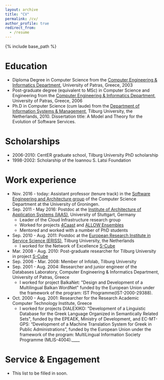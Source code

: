 ```yaml
---
layout: archive
title: "CV"
permalink: /cv/
author_profile: true
redirect_from:
  - /resume
---
```


{% include base_path %}

Education
======
* Diploma Degree in Computer Science from the [Computer Engineering & Informatics Department](https://www.ceid.upatras.gr/), University of Patras, Greece, 2003
* Post-graduate degree (equivalent to MSc) in Computer Science and Engineering from the [Computer Engineering & Informatics Department](https://www.ceid.upatras.gr/), University of Patras, Greece, 2006
* Ph.D in Computer Science (cum laude) from the [Department of Information Systems & Management](https://www.tilburguniversity.edu/about/schools/economics-and-management/organization/departments/management/), Tilburg University, the Netherlands, 2010. Dissertation title: A Model and Theory for the Evolution of Software Services.

Scholarships
======
* 2006-2010: CentER graduate school, Tilburg University PhD scholarship
* 1998-2002: Scholarship of the Ioannou S. Latsi Foundation

Work experience
======
* Nov. 2016 - today: Assistant professor (tenure track) in the [Software Engineering and Architecture group](http://www.cs.rug.nl/search/Main/HomePage) of the Computer Science Department at the University of Groningen.
* Sep. 2011 - May 2016: Postdoc at the [Institute of Architecture of Application Systems (IAAS)](http://www.iaas.uni-stuttgart.de/), University of Stuttgart, Germany
  * Leader of the Cloud Infrastructure research group
  * Worked for projects [4Caast](http://www.4caast.eu/) and [ALLOW Ensembles](http://www.allow-ensembles.eu/) 
  * Mentored and worked with a number of PhD students
* Sep. 2010 - Aug. 2011: Postdoc at the [European Research Institute in Service Science (ERISS)](https://www.tilburguniversity.edu/research/institutes-and-research-groups/eriss/), Tilburg University, the Netherlands
  * I worked for the Network of Excellence [S-Cube](http://www.s-cube-network.eu/)
* Mar. 2008 - Aug. 2010: Post-graduate researcher for Tilburg University in project [S-Cube](http://www.s-cube-network.eu/)
* Sep. 2006 - Mar. 2008: Member of Infolab, Tilburg University
* Sep. 2001 - Aug. 2004: Researcher and junior engineer of the Databases Laboratory, Computer Engineering & Informatics Department, University of Patras, Greece
  * I worked for project BalkaNet: "Design and Development of a Multilingual Balkan WordNet" funded by the European Union under the framework of the program: IST Programme(IST-2000-29388).
* Oct. 2000 - Aug. 2001: Researcher for the Research Academic Computer Technology Institute, Greece
  * I worked for projects DIALEXIKO: "Development of a Linguistic Database for the Greek Language Organized in Semantically Related Sets", funded by the EPEAEK, Ministry of Development, and EC-MT-GPS: “Development of a Machine Translation System for Greek in Public Administrations”, funded by the European Union under the framework of the program: MultiLingual Information Society Programme (MLIS-4004).____
  
Service & Engagement
======
* This list to be filled in soon.
